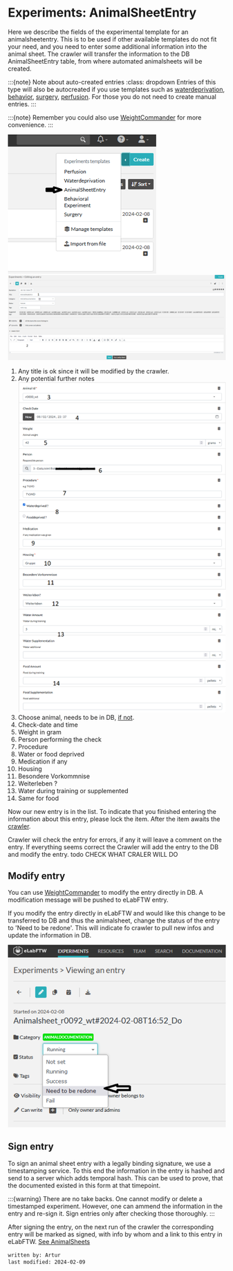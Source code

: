 # Experiments: AnimalSheetEntry
Here we describe the fields of the experimental template for an animalsheetentry.
This is to be used if other available templates do not fit your need, and you need to enter some additional information
into the animal sheet. The crawler will transfer the information to the DB AnimalSheetEntry table, from where
automated animalsheets will be created.


:::{note} Note about auto-created entries
:class: dropdown
Entries of this type will also be autocreated if you use templates such as
[waterdeprivation](experiment_waterdep.md), [behavior](experiment_behavior.md), [surgery](experiment_surgery.md), [perfusion](experiment_perfusion.md).
For those you do not need to create manual entries.
:::

:::{note}
Remember you could also use [WeightCommander](../gui_documentation/WeightCommander.md) for more convenience.
:::

![add_animalsheet_1.PNG](../images/add_animalsheet_1.PNG)
![add_animalsheet_2.PNG](../images/add_animalsheet_2.PNG)
1. Any title is ok since it will be modified by the crawler. 
2. Any potential further notes
![add_animalsheet_3.PNG](../images/add_animalsheet_3.PNG)
3. Choose animal, needs to be in DB, [if not](../combinatory_howto/animalcreation.md).
4. Check-date and time
5. Weight in gram
6. Person performing the check
7. Procedure
8. Water or food deprived
9. Medication if any
10. Housing
11. Besondere Vorkommnise
12. Weiterleben ?
13. Water during training or supplemented
14. Same for food

Now our new entry is in the list. To indicate that you finished entering the information about this entry, please lock
the item. After the item awaits the [crawler](crawler.md).

Crawler will check the entry for errors, if any it will leave a comment on the entry.
If everything seems correct the Crawler will add the entry to the DB and modify the entry.
todo CHECK WHAT CRALER WILL DO

## Modify entry
You can use [WeightCommander](../gui_documentation/WeightCommander.md) to modify the entry directly in DB. A modification message will be pushed to eLabFTW entry.

If you modify the entry directly in eLabFTW and would like this change to be transferred to DB and thus the animalsheet,
change the status of the entry to 'Need to be redone'. This will indicate fo crawler to pull new infos and update the 
information in DB.

![modification_entry.PNG](../images/modification_entry.PNG)

## Sign entry
To sign an animal sheet entry with a legally binding signature, we use a timestamping service.
To this end the information in the entry is hashed and send to a server which adds temporal hash. This can be used to prove,
that the documented existed in this form at that timepoint.

:::{warning}
There are no take backs. One cannot modify or delete a timestamped experiment. However, one can ammend the information in the entry
and re-sign it. Sign entries only after checking those thoroughly.
:::

After signing the entry, on the next run of the crawler the corresponding entry will be marked as signed,
with info by whom and a link to this entry in eLabFTW. [See AnimalSheets](resource_animal.md#animalsheets)

~~~~
written by: Artur
last modified: 2024-02-09
~~~~